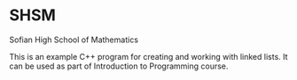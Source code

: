 # SHSM
Sofian High School of Mathematics

This is an example C++ program for creating and working with linked lists. It can be used as part of Introduction to Programming course.
